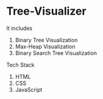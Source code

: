# Tree-Visualizer
It includes 
1. Binary Tree Visualization
2. Max-Heap Visualization
3. Binary Search Tree Visualization

Tech Stack
1. HTML
2. CSS
3. JavaScript
